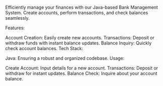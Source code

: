 Efficiently manage your finances with our Java-based Bank Management System. Create accounts, perform transactions, and check balances seamlessly.

Features:

Account Creation: Easily create new accounts.
Transactions: Deposit or withdraw funds with instant balance updates.
Balance Inquiry: Quickly check account balances.
Tech Stack:

Java: Ensuring a robust and organized codebase.
Usage:

Create Account: Input details for a new account.
Transactions: Deposit or withdraw for instant updates.
Balance Check: Inquire about your account balance.
